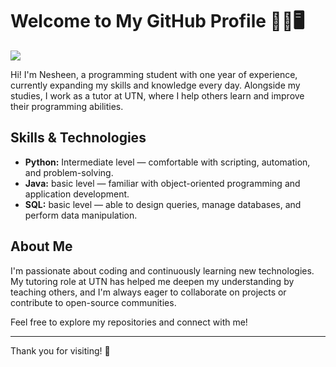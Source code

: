 # Welcome to My GitHub Profile 👋🗿🖥️
![](http://i.imgur.com/Ssfp7.gif)

Hi! I'm Nesheen, a programming student with one year of experience, currently expanding my skills and knowledge every day. Alongside my studies, I work as a tutor at UTN, where I help others learn and improve their programming abilities.

## Skills & Technologies
- **Python:** Intermediate level — comfortable with scripting, automation, and problem-solving.
- **Java:** basic level — familiar with object-oriented programming and application development.
- **SQL:** basic level — able to design queries, manage databases, and perform data manipulation.

## About Me
I'm passionate about coding and continuously learning new technologies. My tutoring role at UTN has helped me deepen my understanding by teaching others, and I'm always eager to collaborate on projects or contribute to open-source communities.

Feel free to explore my repositories and connect with me!

---

Thank you for visiting! 🚀
